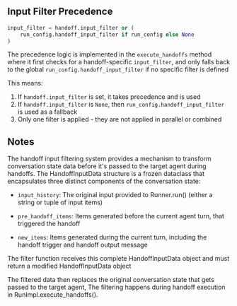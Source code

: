 ## Input Filter Precedence

```py
input_filter = handoff.input_filter or (
    run_config.handoff_input_filter if run_config else None
)
```

The precedence logic is implemented in the `execute_handoffs` method where it first checks for a handoff-specific `input_filter`, and only falls back to the global `run_config.handoff_input_filter` if no specific filter is defined

This means:
1. If `handoff.input_filter` is set, it takes precedence and is used
2. If `handoff.input_filter` is `None`, then `run_config.handoff_input_filter` is used as a fallback
3. Only one filter is applied - they are not applied in parallel or combined


## Notes

The handoff input filtering system provides a mechanism to transform conversation state data before it's passed to the target agent during handoffs. The HandoffInputData structure is a frozen dataclass that encapsulates three distinct components of the conversation state:

- `input_history`: The original input provided to Runner.run() (either a string or tuple of input items)

- `pre_handoff_items`: Items generated before the current agent turn, that triggered the handoff 

- `new_items`: Items generated during the current turn, including the handoff trigger and handoff output message

The filter function receives this complete HandoffInputData object and must return a modified HandoffInputData object

The filtered data then replaces the original conversation state that gets passed to the target agent, The filtering happens during handoff execution in RunImpl.execute_handoffs().